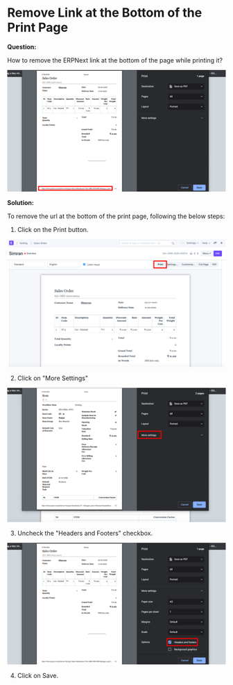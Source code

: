 
# Remove Link at the Bottom of the Print Page


**Question:**


How to remove the ERPNext link at the bottom of the page while printing it?


![](/files/tlLa26R.png)


**Solution:**


To remove the url at the bottom of the print page, following the below steps:


1) Click on the Print button.


![](/files/eoC7IPh.png)


2) Click on "More Settings"


![](/files/Sq2FLq9.png)


3) Uncheck the "Headers and Footers" checkbox.


![](/files/7dhAunS.png)


4) Click on Save.


